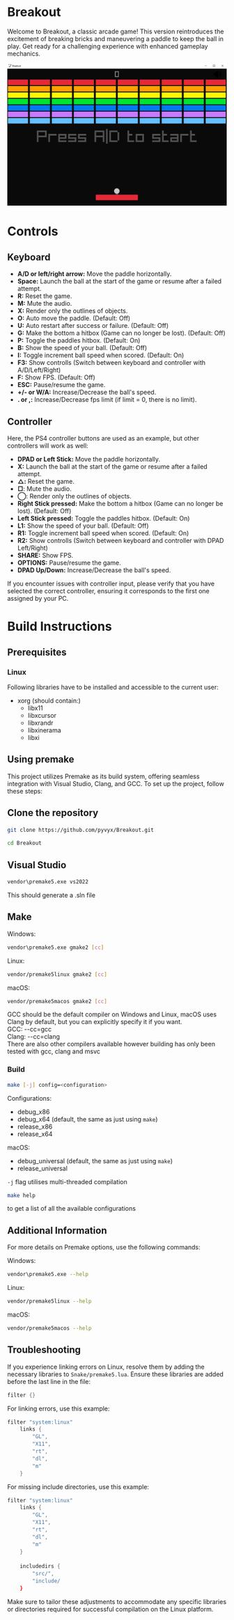 # Breakout
Welcome to Breakout, a classic arcade game! This version reintroduces the excitement of breaking bricks and maneuvering a paddle to keep the ball in play. Get ready for a challenging experience with enhanced gameplay mechanics.

![image info](./docs/preview.png)

# Controls
## Keyboard
- **A/D or left/right arrow:** Move the paddle horizontally.  
- **Space:** Launch the ball at the start of the game or resume after a failed attempt.  
- **R:** Reset the game.  
- **M:** Mute the audio.  
- **X:** Render only the outlines of objects. 
- **O:** Auto move the paddle. (Default: Off)  
- **U:** Auto restart after success or failure. (Default: Off)  
- **G:** Make the bottom a hitbox (Game can no longer be lost). (Default: Off)  
- **P:** Toggle the paddles hitbox. (Default: On)  
- **B:** Show the speed of your ball. (Default: Off)  
- **I:** Toggle increment ball speed when scored. (Default: On)  
- **F3:** Show controlls (Switch between keyboard and controller with A/D/Left/Right)  
- **F:** Show FPS. (Default: Off)  
- **ESC:** Pause/resume the game.  
- **+/- or W/A:** Increase/Decrease the ball's speed.  
- **. or ,:** Increase/Decrease fps limit (if limit = 0, there is no limit).

## Controller
Here, the PS4 controller buttons are used as an example, but other controllers will work as well:
- **DPAD or Left Stick:** Move the paddle horizontally.  
- **X:** Launch the ball at the start of the game or resume after a failed attempt.  
- **△:** Reset the game.  
- **□**: Mute the audio.  
- **◯**: Render only the outlines of objects.  
- **Right Stick pressed:** Make the bottom a hitbox (Game can no longer be lost). (Default: Off)  
- **Left Stick pressed:** Toggle the paddles hitbox. (Default: On)  
- **L1:** Show the speed of your ball. (Default: Off)  
- **R1:** Toggle increment ball speed when scored. (Default: On)  
- **R2:** Show controlls (Switch between keyboard and controller with DPAD Left/Right)  
- **SHARE:** Show FPS.  
- **OPTIONS:** Pause/resume the game.  
- **DPAD Up/Down:**  Increase/Decrease the ball's speed.  

If you encounter issues with controller input, please verify that you have selected the correct controller, ensuring it corresponds to the first one assigned by your PC.

# Build Instructions
## Prerequisites
### Linux
Following libraries have to be installed and accessible to the current user:
- xorg (should contain:)
  - libx11
  - libxcursor
  - libxrandr
  - libxinerama
  - libxi

## Using premake
This project utilizes Premake as its build system, offering seamless integration with Visual Studio, Clang, and GCC. To set up the project, follow these steps:

## Clone the repository

``` bash
git clone https://github.com/pyvyx/Breakout.git
```
``` bash
cd Breakout
```

## Visual Studio

``` bash
vendor\premake5.exe vs2022
```
This should generate a .sln file

## Make

Windows:
``` bash
vendor\premake5.exe gmake2 [cc]
```

Linux:
``` bash
vendor/premake5linux gmake2 [cc]
```

macOS:
``` bash
vendor/premake5macos gmake2 [cc]
```

GCC should be the default compiler on Windows and Linux, macOS uses Clang by default, but you can explicitly specify it if you want.  
GCC:   --cc=gcc  
Clang: --cc=clang  
There are also other compilers available however building has only been tested with gcc, clang and msvc

### Build

``` bash
make [-j] config=<configuration>
```
Configurations:
 - debug_x86
 - debug_x64 (default, the same as just using `make`)
 - release_x86
 - release_x64

macOS:
 - debug_universal (default, the same as just using `make`)
 - release_universal

`-j` flag utilises multi-threaded compilation

``` bash
make help
```
to get a list of all the available configurations

## Additional Information
For more details on Premake options, use the following commands:

Windows:
``` bash
vendor\premake5.exe --help
```

Linux:
``` bash
vendor/premake5linux --help
```

macOS:
``` bash
vendor/premake5macos --help
```

## Troubleshooting
If you experience linking errors on Linux, resolve them by adding the necessary libraries to `Snake/premake5.lua`. Ensure these libraries are added before the last line in the file:

``` lua
filter {}
```

For linking errors, use this example:
``` lua
filter "system:linux"
    links {
        "GL",
        "X11",
        "rt",
        "dl",
        "m"
    }
```

For missing include directories, use this example:
``` lua
filter "system:linux"
    links {
        "GL",
        "X11",
        "rt",
        "dl",
        "m"
    }

    includedirs {
        "src/",
        "include/
    }
```

Make sure to tailor these adjustments to accommodate any specific libraries or directories required for successful compilation on the Linux platform.